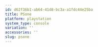 ```yaml
---
id: d62f36b1-ab64-41d8-bc3a-a1fdc44e25ba
title: PSone
platform: playstation
system_type: console
variation: ''
accessories: ''
slug: psone
---
```

